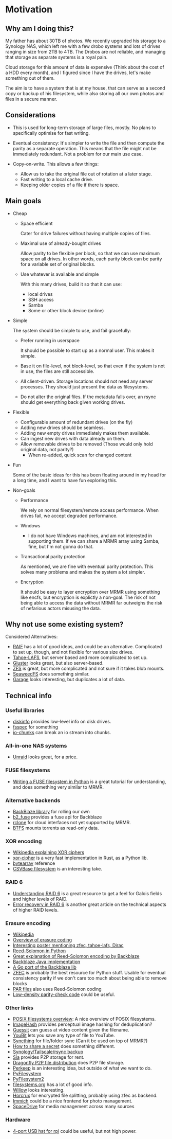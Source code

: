 # Motivation

## Why am I doing this?

My father has about 30TB of photos. We recently upgraded his storage to a Synology NAS, which left me with a few drobo systems and lots of drives ranging in size from 2TB to 4TB. The Drobos are not reliable, and managing that storage as separate systems is a royal pain.

Cloud storage for this amount of data is expensive (Think about the cost of a HDD every month), and I figured since I have the drives, let's make something out of them.

The aim is to have a system that is at my house, that can serve as a second copy or backup of his filesystem, while also storing all our own photos and files in a secure manner.

## Considerations

- This is used for long-term storage of large files, mostly. No plans to specifically optimise for fast writing.
- Eventual consistency: It's simpler to write the file and then compute the parity as a separate operation. This means that the file might not be immediately redundant. Not a problem for our main use case.
- Copy-on-write. This allows a few things:

  - Allow us to take the original file out of rotation at a later stage.
  - Fast writing to a local cache drive.
  - Keeping older copies of a file if there is space.

## Main goals

- Cheap

  - Space efficient

    Cater for drive failures without having multiple copies of files.

  - Maximal use of already-bought drives

    Allow parity to be flexible per block, so that we can use maximum space on all drives. In other words, each parity block can be parity for a variable set of original blocks.

  - Use whatever is available and simple

    With this many drives, build it so that it can use:

    - local drives
    - SSH access
    - Samba
    - Some or other block device (online)

- Simple

  The system should be simple to use, and fail gracefully:

  - Prefer running in userspace

    It should be possible to start up as a normal user. This makes it simple.

  - Base it on file-level, not block-level, so that even if the system is not in use, the files are still accessible.
  - All client-driven. Storage locations should not need any server processes. They should just present the data as filesystems.
  - Do not alter the original files. If the metadata falls over, an rsync should get everything back given working drives.

- Flexible

  - Configurable amount of redundant drives (on the fly)
  - Adding new drives should be seamless.
  - Adding new empty drives immediately makes them available.
  - Can ingest new drives with data already on them.
  - Allow removable drives to be removed (Those would only hold original data, not parity?)
    - When re-added, quick scan for changed content

- Fun

  Some of the basic ideas for this has been floating around in my head for a long time, and I want to have fun exploring this.

- Non-goals

  - Performance

    We rely on normal filesystem/remote access performance. When drives fail, we accept degraded performance.

  - Windows

    - I do not have Windows machines, and am not interested in supporting them. If we can share a MRMR array using Samba, fine, but I'm not gonna do that.

  - Transactional parity protection

    As mentioned, we are fine with eventual parity protection. This solves many problems and makes the system a lot simpler.

  - Encryption

    It should be easy to layer encryption over MRMR using something like encfs, but encryption is explictly a non-goal. The risk of not being able to access the data without MRMR far outweighs the risk of nefarious actors misusing the data.

## Why not use some existing system?

Considered Alternatives:

- [RAIF](https://www.filesystems.org/docs/raif/index.html) has a lot of good ideas, and could be an alternative. Complicated to set up, though, and not flexible for various size drives.
- [Tahoe-LAFS](https://tahoe-lafs.org/trac/tahoe-lafs), but server based and more complicated to set up.
- [Gluster](https://docs.gluster.org/en/latest/Quick-Start-Guide/Architecture/) looks great, but also server-based.
- [ZFS](https://en.wikipedia.org/wiki/ZFS) is great, but more complicated and not sure if it takes blob mounts.
- [SeaweedFS](https://github.com/seaweedfs/seaweedfs) does something similar.
- [Garage](https://garagehq.deuxfleurs.fr/) looks interesting, but duplicates a lot of data.

## Technical info

### Useful libraries

- [diskinfo](https://pypi.org/project/diskinfo/) provides low-level info on disk drives.
- [fsspec](https://filesystem-spec.readthedocs.io/en/latest/intro.html) for something
- [io-chunks](https://python-io-chunks.readthedocs.io/en/latest/index.html) can break an io stream into chunks.

### All-in-one NAS systems

- [Unraid](https://unraid.net/) looks great, for a price.

### FUSE filesystems

- [Writing a FUSE filesystem in Python](https://thepythoncorner.com/posts/2017-02-27-writing-a-fuse-filesystem-in-python/) is a great tutorial for understanding, and does something very similar to MRMR.

### Alternative backends

- [BackBlaze library](https://github.com/sibblegp/b2blaze) for rolling our own
- [b2_fuse](https://github.com/sondree/b2_fuse) provides a fuse api for Backblaze
- [rclone](https://hackaday.com/2020/11/10/linux-fu-send-in-the-cloud-clones/) for cloud interfaces not yet supported by MRMR.
- [BTFS](https://github.com/johang/btfs) mounts torrents as read-only data.

### XOR encoding

- [Wikipedia explaining XOR ciphers](https://en.wikipedia.org/wiki/XOR_cipher)
- [xor-cipher](https://pypi.org/project/xor-cipher/) is a very fast implementation in Rust, as a Python lib.
- [bytearray](https://docs.python.org/3/library/functions.html#func-bytearray) reference
- [CSVBase filesystem](https://csvbase.com/blog/7) is an interesting take.

### RAID 6

- [Understanding RAID 6](https://blogs.oracle.com/solaris/post/understanding-raid-6-with-junior-high-math) is a great resource to get a feel for Galois fields and higher levels of RAID.
- [Error recovery in RAID 6](https://anadoxin.org/blog/error-recovery-in-raid6.html/) is another great article on the technical aspects of higher RAID levels.

### Erasure encoding

- [Wikipedia](https://en.wikipedia.org/wiki/Erasure_code)
- [Overview of erasure coding](https://searchstorage.techtarget.com/definition/erasure-coding)
- [Interesting poster mentioning zfec, tahoe-lafs, Dirac](https://indico.cern.ch/event/304944/contributions/1672361/attachments/578573/796721/ecposter.pdf)
- [Reed-Solomon in Python](https://pypi.org/project/unireedsolomon/)
- [Great explanation of Reed-Solomon encoding by Backblaze](https://www.backblaze.com/blog/reed-solomon/)
- [Backblaze Java implementation](https://github.com/Backblaze/JavaReedSolomon/blob/master/src/main/java/com/backblaze/erasure/Galois.java)
- [A Go port of the Backblaze lib](https://github.com/klauspost/reedsolomon)
- [ZFEC](https://pypi.org/project/zfec/) is probably the best resource for Python stuff. Usable for eventual consistency parity if we don't care too much about being able to remove blocks
- [PAR files](https://en.wikipedia.org/wiki/Parchive) also uses Reed-Solomon coding
- [Low-density parity-check code](https://en.wikipedia.org/wiki/Low-density_parity-check_code) could be useful.

### Other links

- [POSIX filesystems overview](https://grimoire.carcano.ch/blog/posix-compliant-filesystems/): A nice overview of POSIX filesystems.
- [ImageHash](https://pypi.org/project/ImageHash/) provides perceptual image hashing for deduplication?
- [Guessit](https://github.com/guessit-io/guessit) can guess at video content given the filename.
- [YouBit](https://github.com/MeViMo/youbit) lets you save any type of file to YouTube.
- [Syncthing](https://docs.syncthing.net/intro/getting-started.html) for file/folder sync (Can it be used on top of MRMR?)
- [How to share a secret](https://fermatslibrary.com/s/how-to-share-a-secret) does something different.
- [Synology/Tailscale/rsync backup](https://www.podfeet.com/blog/2023/01/rsync-tailscale-synology/?utm_content=December+2022+Newsletter&utm_medium=email_action&utm_source=customer.io)
- [Sia](https://sia.tech/) provides P2P storage for rent.
- [Dragonfly P2P file distribution](https://github.com/dragonflyoss/Dragonfly2) does P2P file storage.
- [Perkeep](https://perkeep.org/) is an interesting idea, but outside of what we want to do.
- [PyFilesystem](https://www.pyfilesystem.org/)
- [PyFilesystem2](https://github.com/PyFilesystem/pyfilesystem2)
- [filesystems.org](https://www.filesystems.org/) has a lot of good info.
- [Willow](https://willowprotocol.org/) looks interesting.
- [Horcrux](https://github.com/jesseduffield/horcrux) for encrypted file splitting, probably using zfec as backend. 
- [Immich](https://github.com/immich-app/immich) could be a nice frontend for photo management.
- [SpaceDrive](https://github.com/spacedriveapp/spacedrive) for media management across many sources

### Hardware

- [4-port USB hat for rpi](https://www.amazon.com/MakerSpot-Stackable-Raspberry-Connector-Bluetooth/dp/B01IT1TLFQ?dchild=1&keywords=raspberry+pi+zero+hub&qid=1627359301&sr=8-6&linkCode=sl1&tag=nt-2018-20&linkId=7a9d8b03daccb696c0246291bc88c386&language=en_US&ref_=as_li_ss_tl) could be useful, but not high power.